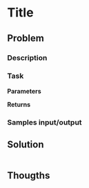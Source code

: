# Title

## Problem

### Description

### Task

**Parameters**

**Returns**

### Samples input/output

## Solution

```js

```

## Thougths
